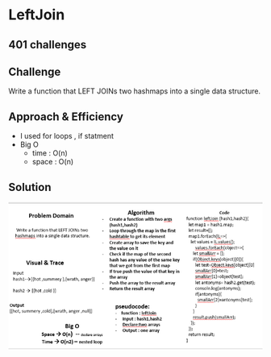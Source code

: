 # LeftJoin   


## 401 challenges 
 


## Challenge
  Write a function that LEFT JOINs two hashmaps into a single data structure.     

## Approach & Efficiency
- I used for loops , if statment
- Big O 
  - time : O(n)
  - space : O(n)


## Solution
  
![leftJoin](../assets/leftJoin.PNG)
